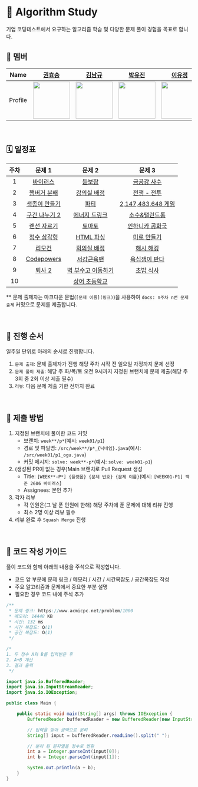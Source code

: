 # 🧩 Algorithm Study

기업 코딩테스트에서 요구하는 알고리즘 학습 및 다양한 문제 풀이 경험을 목표로 합니다.

## 👥 멤버

|  Name   |             [권효승](https://github.com/hyoguoo)              |             [김남규](https://github.com/GiHoo)              |             [박유진](https://github.com/eugene225)              |             [이유정](https://github.com/letskuku)              |             [조인수](https://github.com/ZZAMBAs)              |             [최정은](https://github.com/JeongeunChoi)              |
|:-------:|:----------------------------------------------------------:|:--------------------------------------------------------:|:------------------------------------------------------------:|:-----------------------------------------------------------:|:----------------------------------------------------------:|:---------------------------------------------------------------:|
| Profile | <img width="100px" src="https://github.com/hyoguoo.png" /> | <img width="100px" src="https://github.com/GiHoo.png" /> | <img width="100px" src="https://github.com/eugene225.png" /> | <img width="100px" src="https://github.com/letskuku.png" /> | <img width="100px" src="https://github.com/ZZAMBAs.png" /> | <img width="100px" src="https://github.com/JeongeunChoi.png" /> |

<br>

## 🗓️ 일정표

| 주차 |                        문제 1                         |                        문제 2                        |                                                  문제 3                                                  |
|:--:|:---------------------------------------------------:|:--------------------------------------------------:|:------------------------------------------------------------------------------------------------------:|
| 1  |    [바이러스](https://www.acmicpc.net/problem/2606)     |    [듣보잡](https://www.acmicpc.net/problem/1764)     |                            [금공강 사수](https://www.acmicpc.net/problem/27375)                             |
| 2  |   [햄버거 분배](https://www.acmicpc.net/problem/19941)   |  [강의실 배정](https://www.acmicpc.net/problem/11000)   |                            [전쟁 - 전투](https://www.acmicpc.net/problem/1303)                             |
| 3  |   [색종이 만들기](https://www.acmicpc.net/problem/2630)   |     [파티](https://www.acmicpc.net/problem/1238)     |                       [2,147,483,648 게임](https://www.acmicpc.net/problem/23796)                        |
| 4  |  [구간 나누기 2](https://www.acmicpc.net/problem/13397)  |  [에너지 드링크](https://www.acmicpc.net/problem/20115)  |                            [소수&팰린드롬](https://www.acmicpc.net/problem/1747)                             |
| 5  |   [랜선 자르기](https://www.acmicpc.net/problem/1654)    |    [토마토](https://www.acmicpc.net/problem/7576)     |                           [인하니카 공화국](https://www.acmicpc.net/problem/12784)                            |
| 6  |   [정수 삼각형](https://www.acmicpc.net/problem/1932)    |  [HTML 파싱](https://www.acmicpc.net/problem/22859)  |                             [미로 만들기](https://www.acmicpc.net/problem/2665)                             |
| 7  |     [리모컨](https://www.acmicpc.net/problem/1107)     |   [회의실 배정](https://www.acmicpc.net/problem/1931)   |                             [해시 해킹](https://www.acmicpc.net/problem/26008)                             |
| 8  | [Codepowers](https://www.acmicpc.net/problem/26007) |   [서강근육맨](https://www.acmicpc.net/problem/20300)   |                            [욕심쟁이 판다](https://www.acmicpc.net/problem/1937)                             |
| 9  |    [퇴사 2](https://www.acmicpc.net/problem/15486)    | [벽 부수고 이동하기](https://www.acmicpc.net/problem/2206) | [초밥 식사](https://swexpertacademy.com/main/code/problem/problemDetail.do?contestProbId=AXMCcO16Vi8DFAWv) |
| 10  |        | [상어 초등학교](https://www.acmicpc.net/problem/21608) |  |


** 문제 출제자는 마크다운 문법(`[문제 이름](링크)`)을 사용하여 `docs: n주차 n번 문제 출제` 커밋으로 문제를 제출합니다.

<br>

## 🔁 진행 순서

일주일 단위로 아래의 순서로 진행합니다.

1. `문제 출제`: 문제 출제자가 진행 해당 주차 시작 전 일요일 자정까지 문제 선정
2. `문제 풀이 제출`: 해당 주 화/목/토 오전 9시까지 지정된 브랜치에 문제 제출(해당 주 3회 중 2회 이상 제출 필수)
3. `리뷰`: 다음 문제 제출 기한 전까지 완료

<br>

## 📜 제출 방법

1. 지정된 브랜치에 풀이한 코드 커밋
    - 브랜치: `week**/p*`(예시: `week01/p1`)
    - 경로 및 파일명: `/src/week**/p*_{닉네임}.java`(예시: `/src/week01/p1_ogu.java`)
    - 커밋 메시지: `solve: week**-p*`(예시: `solve: week01-p1`)
2. (생성된 PR이 없는 경우)Main 브랜치로 Pull Request 생성
    - Title: `[WEEK**-P*] {플랫폼} {문제 번호} {문제 이름}`(예시: `[WEEK01-P1] 백준 2606 바이러스`)
    - Assignees: 본인 추가
3. 각자 리뷰
    - 각 인원은(그 날 푼 인원에 한해) 해당 주차에 푼 문제에 대해 리뷰 진행
    - 최소 2명 이상 리뷰 필수
4. 리뷰 완료 후 `Squash Merge` 진행

<br>

## 📝 코드 작성 가이드

풀이 코드와 함께 아래의 내용을 주석으로 작성합니다.

- 코드 앞 부분에 문제 링크 / 메모리 / 시간 / 시간복잡도 / 공간복잡도 작성
- 주요 알고리즘과 문제에서 중요한 부분 설명
- 필요한 경우 코드 내에 주석 추가

```java
/**
 * 문제 링크: https://www.acmicpc.net/problem/1000
 * 메모리: 14448 KB
 * 시간: 132 ms
 * 시간 복잡도: O(1)
 * 공간 복잡도: O(1)
 */

/*
1. 두 정수 A와 B를 입력받은 후
2. A+B 계산
3. 결과 출력
 */

import java.io.BufferedReader;
import java.io.InputStreamReader;
import java.io.IOException;

public class Main {

    public static void main(String[] args) throws IOException {
        BufferedReader bufferedReader = new BufferedReader(new InputStreamReader(System.in));

        // 입력을 받아 공백으로 분리
        String[] input = bufferedReader.readLine().split(" ");

        // 분리 된 문자열을 정수로 변환
        int a = Integer.parseInt(input[0]);
        int b = Integer.parseInt(input[1]);

        System.out.println(a + b);
    }
}
```
